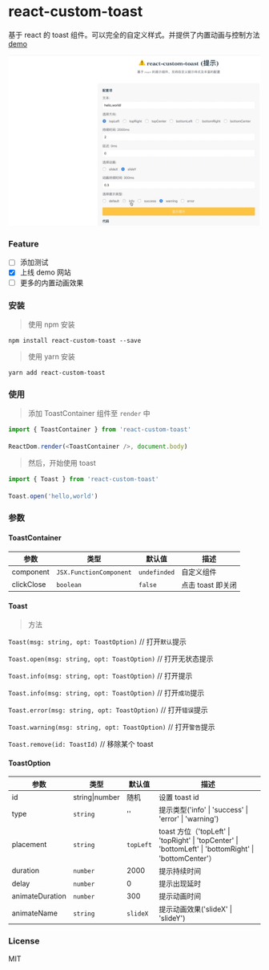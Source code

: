# react-custom-toast

基于 react 的 toast 组件。可以完全的自定义样式。并提供了内置动画与控制方法[demo](https://zhzxang.github.io/demo/react-custom-toast)

![react-custom-toast demo](static/react-toast-demo.gif)

### Feature

- [ ] 添加测试
- [x] 上线 demo 网站
- [ ] 更多的内置动画效果

### 安装

> 使用 npm 安装

```
npm install react-custom-toast --save
```

> 使用 yarn 安装

```
yarn add react-custom-toast
```

### 使用

> 添加 ToastContainer 组件至 `render` 中

```js
import { ToastContainer } from 'react-custom-toast'

ReactDom.render(<ToastContainer />, document.body)
```

> 然后，开始使用 toast

```js
import { Toast } from 'react-custom-toast'

Toast.open('hello,world')
```

### 参数

#### ToastContainer

| 参数       | 类型                    | 默认值       | 描述              |
| ---------- | ----------------------- | ------------ | ----------------- |
| component  | `JSX.FunctionComponent` | `undefinded` | 自定义组件        |
| clickClose | `boolean`               | `false`      | 点击 toast 即关闭 |

#### Toast

> 方法

`Toast(msg: string, opt: ToastOption)` // 打开`默认`提示

`Toast.open(msg: string, opt: ToastOption)` // 打开无状态提示

`Toast.info(msg: string, opt: ToastOption)` // 打开提示

`Toast.info(msg: string, opt: ToastOption)` // 打开`成功`提示

`Toast.error(msg: string, opt: ToastOption)` // 打开`错误`提示

`Toast.warning(msg: string, opt: ToastOption)` // 打开`警告`提示

`Toast.remove(id: ToastId)` // 移除某个 toast

#### ToastOption

| 参数            | 类型           | 默认值    | 描述                                                                                                    |
| --------------- | -------------- | --------- | ------------------------------------------------------------------------------------------------------- |
| id              | string\|number | 随机      | 设置 toast id                                                                                           |
| type            | `string`       | ''        | 提示类型('info' \| 'success' \| 'error' \| 'warning')                                                   |
| placement       | `string`       | `topLeft` | toast 方位（'topLeft' \| 'topRight' \| 'topCenter' \| 'bottomLeft' \| 'bottomRight' \| 'bottomCenter'） |
| duration        | `number`       | 2000      | 提示持续时间                                                                                            |
| delay           | `number`       | 0         | 提示出现延时                                                                                            |
| animateDuration | `number`       | 300       | 提示动画时间                                                                                            |
| animateName     | `string`       | `slideX`  | 提示动画效果('slideX' \| 'slideY')                                                                      |

### License

MIT
